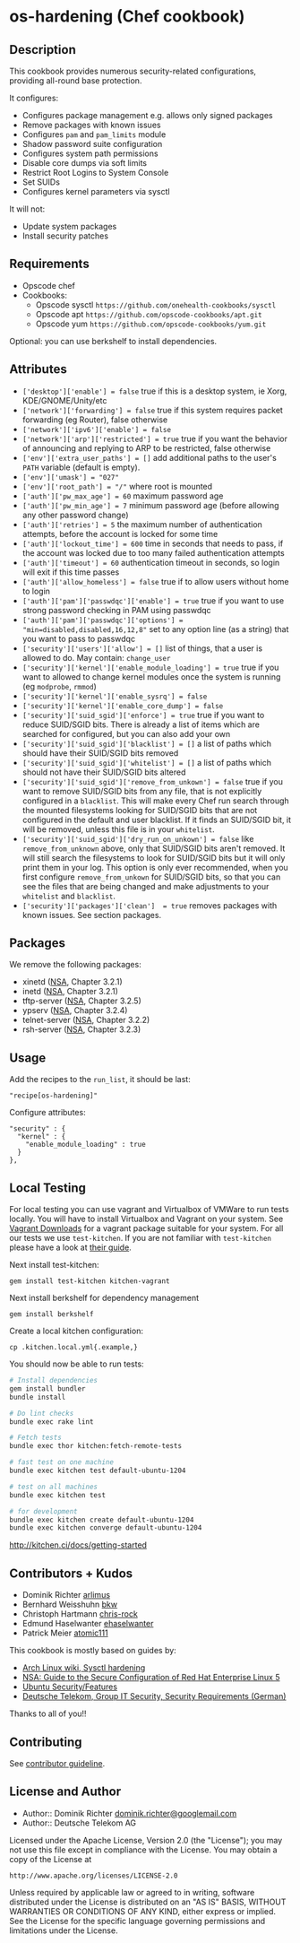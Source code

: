 # os-hardening (Chef cookbook)

## Description

This cookbook provides numerous security-related configurations, providing all-round base protection.

It configures:

 * Configures package management e.g. allows only signed packages
 * Remove packages with known issues
 * Configures `pam` and `pam_limits` module
 * Shadow password suite configuration
 * Configures system path permissions
 * Disable core dumps via soft limits
 * Restrict Root Logins to System Console
 * Set SUIDs
 * Configures kernel parameters via sysctl

It will not:

 * Update system packages
 * Install security patches

## Requirements

* Opscode chef
* Cookbooks:
  * Opscode sysctl `https://github.com/onehealth-cookbooks/sysctl`
  * Opscode apt `https://github.com/opscode-cookbooks/apt.git`
  * Opscode yum `https://github.com/opscode-cookbooks/yum.git`

Optional: you can use berkshelf to install dependencies.

## Attributes

* `['desktop']['enable'] = false`
  true if this is a desktop system, ie Xorg, KDE/GNOME/Unity/etc
* `['network']['forwarding'] = false`
  true if this system requires packet forwarding (eg Router), false otherwise
* `['network']['ipv6']['enable'] = false`
* `['network']['arp']['restricted'] = true`
  true if you want the behavior of announcing and replying to ARP to be restricted, false otherwise
* `['env']['extra_user_paths'] = []`
  add additional paths to the user's `PATH` variable (default is empty).
* `['env']['umask'] = "027"`
* `['env']['root_path'] = "/"`
  where root is mounted
* `['auth']['pw_max_age'] = 60`
  maximum password age
* `['auth']['pw_min_age'] = 7`
  minimum password age (before allowing any other password change)
* `['auth']['retries'] = 5`
  the maximum number of authentication attempts, before the account is locked for some time
* `['auth']['lockout_time'] = 600`
  time in seconds that needs to pass, if the account was locked due to too many failed authentication attempts
* `['auth']['timeout'] = 60`
  authentication timeout in seconds, so login will exit if this time passes
* `['auth']['allow_homeless'] = false`
  true if to allow users without home to login
* `['auth']['pam']['passwdqc']['enable'] = true`
  true if you want to use strong password checking in PAM using passwdqc
* `['auth']['pam']['passwdqc']['options'] = "min=disabled,disabled,16,12,8"`
  set to any option line (as a string) that you want to pass to passwdqc
* `['security']['users']['allow'] = []`
  list of things, that a user is allowed to do. May contain: `change_user`
* `['security']['kernel']['enable_module_loading'] = true`
  true if you want to allowed to change kernel modules once the system is running (eg `modprobe`, `rmmod`)
* `['security']['kernel']['enable_sysrq'] = false`
* `['security']['kernel']['enable_core_dump'] = false`
* `['security']['suid_sgid']['enforce'] = true`
  true if you want to reduce SUID/SGID bits. There is already a list of items which are searched for configured, but you can also add your own
* `['security']['suid_sgid']['blacklist'] = []`
  a list of paths which should have their SUID/SGID bits removed
* `['security']['suid_sgid']['whitelist'] = []`
  a list of paths which should not have their SUID/SGID bits altered
* `['security']['suid_sgid']['remove_from_unkown'] = false`
  true if you want to remove SUID/SGID bits from any file, that is not explicitly configured in a `blacklist`. This will make every Chef run search through the mounted filesystems looking for SUID/SGID bits that are not configured in the default and user blacklist. If it finds an SUID/SGID bit, it will be removed, unless this file is in your `whitelist`.
* `['security']['suid_sgid']['dry_run_on_unkown'] = false`
  like `remove_from_unknown` above, only that SUID/SGID bits aren't removed. It will still search the filesystems to look for SUID/SGID bits but it will only print them in your log. This option is only ever recommended, when you first configure `remove_from_unkown` for SUID/SGID bits, so that you can see the files that are being changed and make adjustments to your `whitelist` and `blacklist`.
* `['security']['packages']['clean']  = true` 
  removes packages with known issues. See section packages.

## Packages

We remove the following packages:

 * xinetd ([NSA](http://www.nsa.gov/ia/_files/os/redhat/rhel5-guide-i731.pdf), Chapter 3.2.1)
 * inetd ([NSA](http://www.nsa.gov/ia/_files/os/redhat/rhel5-guide-i731.pdf), Chapter 3.2.1)
 * tftp-server ([NSA](http://www.nsa.gov/ia/_files/os/redhat/rhel5-guide-i731.pdf), Chapter 3.2.5)
 * ypserv ([NSA](http://www.nsa.gov/ia/_files/os/redhat/rhel5-guide-i731.pdf), Chapter 3.2.4)
 * telnet-server ([NSA](http://www.nsa.gov/ia/_files/os/redhat/rhel5-guide-i731.pdf), Chapter 3.2.2)
 * rsh-server ([NSA](http://www.nsa.gov/ia/_files/os/redhat/rhel5-guide-i731.pdf), Chapter 3.2.3)

## Usage

Add the recipes to the `run_list`, it should be last:

    "recipe[os-hardening]"

Configure attributes:

    "security" : {
      "kernel" : {
        "enable_module_loading" : true
      }
    },

## Local Testing

For local testing you can use vagrant and Virtualbox of VMWare to run tests locally. You will have to install Virtualbox and Vagrant on your system. See [Vagrant Downloads](http://downloads.vagrantup.com/) for a vagrant package suitable for your system. For all our tests we use `test-kitchen`. If you are not familiar with `test-kitchen` please have a look at [their guide](http://kitchen.ci/docs/getting-started).

Next install test-kitchen:

    gem install test-kitchen kitchen-vagrant

Next install berkshelf for dependency management

    gem install berkshelf

Create a local kitchen configuration:

    cp .kitchen.local.yml{.example,}

You should now be able to run tests:

```bash
# Install dependencies
gem install bundler
bundle install

# Do lint checks
bundle exec rake lint

# Fetch tests
bundle exec thor kitchen:fetch-remote-tests

# fast test on one machine
bundle exec kitchen test default-ubuntu-1204

# test on all machines
bundle exec kitchen test

# for development
bundle exec kitchen create default-ubuntu-1204
bundle exec kitchen converge default-ubuntu-1204
```

http://kitchen.ci/docs/getting-started


## Contributors + Kudos

* Dominik Richter [arlimus](https://github.com/arlimus)
* Bernhard Weisshuhn [bkw](https://github.com/bkw)
* Christoph Hartmann [chris-rock](https://github.com/chris-rock)
* Edmund Haselwanter [ehaselwanter](https://github.com/ehaselwanter)
* Patrick Meier [atomic111](https://github.com/atomic111)

This cookbook is mostly based on guides by:

* [Arch Linux wiki, Sysctl hardening](https://wiki.archlinux.org/index.php/Sysctl)
* [NSA: Guide to the Secure Configuration of Red Hat Enterprise Linux 5](http://www.nsa.gov/ia/_files/os/redhat/rhel5-guide-i731.pdf)
* [Ubuntu Security/Features](https://wiki.ubuntu.com/Security/Features)
* [Deutsche Telekom, Group IT Security, Security Requirements (German)](http://www.telekom.com/static/-/155996/7/technische-sicherheitsanforderungen-si)

Thanks to all of you!!

## Contributing

See [contributor guideline](CONTRIBUTING.md).

## License and Author

* Author:: Dominik Richter <dominik.richter@googlemail.com>
* Author:: Deutsche Telekom AG

Licensed under the Apache License, Version 2.0 (the "License");
you may not use this file except in compliance with the License.
You may obtain a copy of the License at

    http://www.apache.org/licenses/LICENSE-2.0

Unless required by applicable law or agreed to in writing, software
distributed under the License is distributed on an "AS IS" BASIS,
WITHOUT WARRANTIES OR CONDITIONS OF ANY KIND, either express or implied.
See the License for the specific language governing permissions and
limitations under the License.
